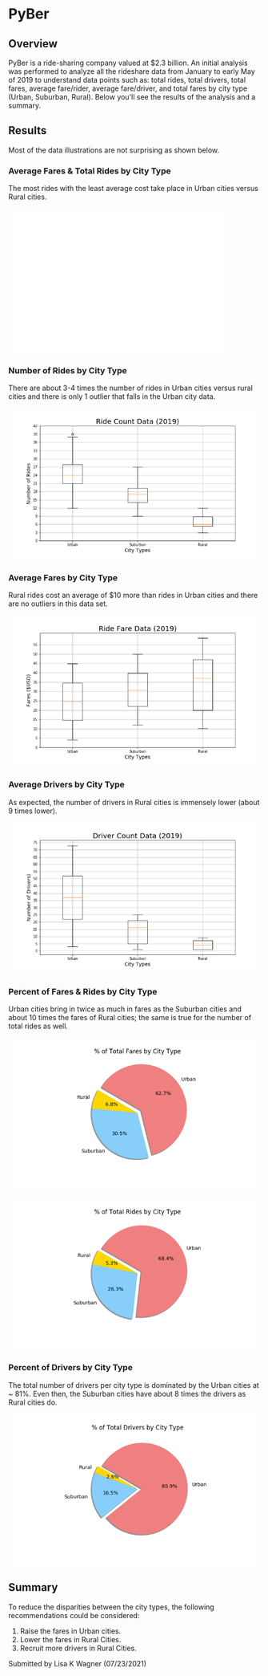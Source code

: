 # PyBer

## Overview
PyBer is a ride-sharing company valued at $2.3 billion. An initial analysis was performed to analyze all the rideshare data from January to early May of 2019 to understand data points such as: total rides, total drivers, total fares, average fare/rider, average fare/driver, and total fares by city type (Urban, Suburban, Rural).
Below you'll see the results of the analysis and a summary.

## Results
Most of the data illustrations are not surprising as shown below.

### Average Fares & Total Rides by City Type
The most rides with the least average cost take place in Urban cities versus Rural cities.

![Ride_Sharing_Scatter.png](https://github.com/WagnerLisaK/PyBer/blob/main/Analysis/Ride_Sharing_Scatter.png)

### Number of Rides by City Type
There are about 3-4 times the number of rides in Urban cities versus rural cities and there is only 1 outlier that falls in the Urban city data.  

![Ride_Count_Box.png](https://github.com/WagnerLisaK/PyBer/blob/main/Analysis/Ride_Count_Box.png)

### Average Fares by City Type
Rural rides cost an average of $10 more than rides in Urban cities and there are no outliers in this data set.

![Ride_Fare_Box.png](https://github.com/WagnerLisaK/PyBer/blob/main/Analysis/Ride_Fare_Box.png)

### Average Drivers by City Type
As expected, the number of drivers in Rural cities is immensely lower (about 9 times lower).

![Driver_Count_Box.png](https://github.com/WagnerLisaK/PyBer/blob/main/Analysis/Driver_Count_Box.png)

### Percent of Fares & Rides by City Type
Urban cities bring in twice as much in fares as the Suburban cities and about 10 times the fares of Rural cities; the same is true for the number of total rides as well.

![Perc_Total_Fares_Pie.png](https://github.com/WagnerLisaK/PyBer/blob/main/Analysis/Perc_Total_Fares_Pie.png)


![Perc_Rides_Pie.png](https://github.com/WagnerLisaK/PyBer/blob/main/Analysis/Perc_Rides_Pie.png)

### Percent of Drivers by City Type
The total number of drivers per city type is dominated by the Urban cities at ~ 81%.  Even then, the Suburban cities have about 8 times the drivers as Rural cities do.

![Perc_Drivers_Pie.png](https://github.com/WagnerLisaK/PyBer/blob/main/Analysis/Perc_Drivers_Pie.png)


## Summary
To reduce the disparities between the city types, the following recommendations could be considered:
1. Raise the fares in Urban cities.
2. Lower the fares in Rural Cities.
3. Recruit more drivers in Rural Cities.


Submitted by Lisa K Wagner (07/23/2021)

